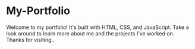 # My-Portfolio
 Welcome to my portfolio! It's built with HTML, CSS, and JavaScript. Take a look around to learn more about me and the projects I've worked on. Thanks for visiting..
